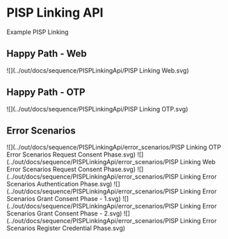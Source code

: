 # PISP Linking API
Example PISP Linking

## Happy Path - Web

![](../out/docs/sequence/PISPLinkingApi/PISP Linking Web.svg)

## Happy Path - OTP

![](../out/docs/sequence/PISPLinkingApi/PISP Linking OTP.svg)

## Error Scenarios

![](../out/docs/sequence/PISPLinkingApi/error_scenarios/PISP Linking OTP Error Scenarios Request Consent Phase.svg)
![](../out/docs/sequence/PISPLinkingApi/error_scenarios/PISP Linking Web Error Scenarios Request Consent Phase.svg)
![](../out/docs/sequence/PISPLinkingApi/error_scenarios/PISP Linking Error Scenarios Authentication Phase.svg)
![](../out/docs/sequence/PISPLinkingApi/error_scenarios/PISP Linking Error Scenarios Grant Consent Phase - 1.svg)
![](../out/docs/sequence/PISPLinkingApi/error_scenarios/PISP Linking Error Scenarios Grant Consent Phase - 2.svg)
![](../out/docs/sequence/PISPLinkingApi/error_scenarios/PISP Linking Error Scenarios Register Credential Phase.svg)
